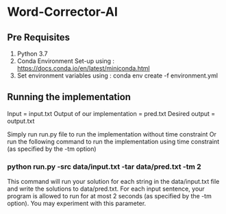 # Word-Corrector-AI
## Pre Requisites
1. Python 3.7
2. Conda Environment
  Set-up using :    https://docs.conda.io/en/latest/miniconda.html
3. Set environment variables using :    conda env create -f environment.yml
## Running the implementation
Input = input.txt
Output of our implementation = pred.txt
Desired output = output.txt

Simply run run.py file to run the implementation without time constraint
Or run the following command to run the implementation using time constraint (as specified by the -tm option)
### python run.py -src data/input.txt -tar data/pred.txt -tm 2
This command will run your solution for each string in the data/input.txt file and write the solutions to data/pred.txt. For each input sentence, your program is allowed to run for at most 2 seconds (as specified by the -tm option). You may experiment with this parameter.
